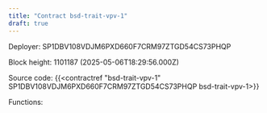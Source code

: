 ```yaml
---
title: "Contract bsd-trait-vpv-1"
draft: true
---
```

Deployer: SP1DBV108VDJM6PXD660F7CRM97ZTGD54CS73PHQP


 



Block height: 1101187 (2025-05-06T18:29:56.000Z)

Source code: {{<contractref "bsd-trait-vpv-1" SP1DBV108VDJM6PXD660F7CRM97ZTGD54CS73PHQP bsd-trait-vpv-1>}}

Functions:


